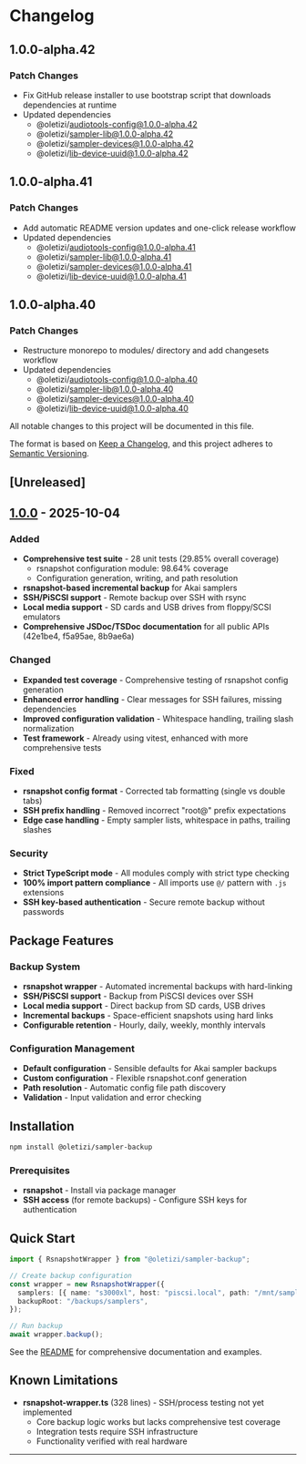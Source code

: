 # Changelog

## 1.0.0-alpha.42

### Patch Changes

- Fix GitHub release installer to use bootstrap script that downloads dependencies at runtime
- Updated dependencies
  - @oletizi/audiotools-config@1.0.0-alpha.42
  - @oletizi/sampler-lib@1.0.0-alpha.42
  - @oletizi/sampler-devices@1.0.0-alpha.42
  - @oletizi/lib-device-uuid@1.0.0-alpha.42

## 1.0.0-alpha.41

### Patch Changes

- Add automatic README version updates and one-click release workflow
- Updated dependencies
  - @oletizi/audiotools-config@1.0.0-alpha.41
  - @oletizi/sampler-lib@1.0.0-alpha.41
  - @oletizi/sampler-devices@1.0.0-alpha.41
  - @oletizi/lib-device-uuid@1.0.0-alpha.41

## 1.0.0-alpha.40

### Patch Changes

- Restructure monorepo to modules/ directory and add changesets workflow
- Updated dependencies
  - @oletizi/audiotools-config@1.0.0-alpha.40
  - @oletizi/sampler-lib@1.0.0-alpha.40
  - @oletizi/sampler-devices@1.0.0-alpha.40
  - @oletizi/lib-device-uuid@1.0.0-alpha.40

All notable changes to this project will be documented in this file.

The format is based on [Keep a Changelog](https://keepachangelog.com/en/1.1.0/),
and this project adheres to [Semantic Versioning](https://semver.org/spec/v2.0.0.html).

## [Unreleased]

## [1.0.0] - 2025-10-04

### Added

- **Comprehensive test suite** - 28 unit tests (29.85% overall coverage)
  - rsnapshot configuration module: 98.64% coverage
  - Configuration generation, writing, and path resolution
- **rsnapshot-based incremental backup** for Akai samplers
- **SSH/PiSCSI support** - Remote backup over SSH with rsync
- **Local media support** - SD cards and USB drives from floppy/SCSI emulators
- **Comprehensive JSDoc/TSDoc documentation** for all public APIs (42e1be4, f5a95ae, 8b9ae6a)

### Changed

- **Expanded test coverage** - Comprehensive testing of rsnapshot config generation
- **Enhanced error handling** - Clear messages for SSH failures, missing dependencies
- **Improved configuration validation** - Whitespace handling, trailing slash normalization
- **Test framework** - Already using vitest, enhanced with more comprehensive tests

### Fixed

- **rsnapshot config format** - Corrected tab formatting (single vs double tabs)
- **SSH prefix handling** - Removed incorrect "root@" prefix expectations
- **Edge case handling** - Empty sampler lists, whitespace in paths, trailing slashes

### Security

- **Strict TypeScript mode** - All modules comply with strict type checking
- **100% import pattern compliance** - All imports use `@/` pattern with `.js` extensions
- **SSH key-based authentication** - Secure remote backup without passwords

## Package Features

### Backup System

- **rsnapshot wrapper** - Automated incremental backups with hard-linking
- **SSH/PiSCSI support** - Backup from PiSCSI devices over SSH
- **Local media support** - Direct backup from SD cards, USB drives
- **Incremental backups** - Space-efficient snapshots using hard links
- **Configurable retention** - Hourly, daily, weekly, monthly intervals

### Configuration Management

- **Default configuration** - Sensible defaults for Akai sampler backups
- **Custom configuration** - Flexible rsnapshot.conf generation
- **Path resolution** - Automatic config file path discovery
- **Validation** - Input validation and error checking

## Installation

```bash
npm install @oletizi/sampler-backup
```

### Prerequisites

- **rsnapshot** - Install via package manager
- **SSH access** (for remote backups) - Configure SSH keys for authentication

## Quick Start

```typescript
import { RsnapshotWrapper } from "@oletizi/sampler-backup";

// Create backup configuration
const wrapper = new RsnapshotWrapper({
  samplers: [{ name: "s3000xl", host: "piscsi.local", path: "/mnt/sampler" }],
  backupRoot: "/backups/samplers",
});

// Run backup
await wrapper.backup();
```

See the [README](./README.md) for comprehensive documentation and examples.

## Known Limitations

- **rsnapshot-wrapper.ts** (328 lines) - SSH/process testing not yet implemented
  - Core backup logic works but lacks comprehensive test coverage
  - Integration tests require SSH infrastructure
  - Functionality verified with real hardware

---

[1.0.0]: https://github.com/oletizi/audio-tools/releases/tag/sampler-backup-v1.0.0
